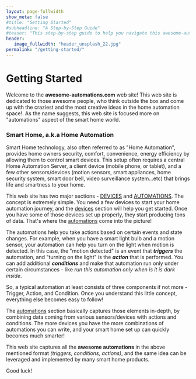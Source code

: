 ```yaml
---
layout: page-fullwidth
show_meta: false
#title: "Getting Started"
#subheadline: "A Step-by-Step Guide"
#teaser: "This step-by-step guide to help you navigate this awesome-automations.com site"
header:
   image_fullwidth: "header_unsplash_22.jpg"
permalink: "/getting-started/"
---
```

# Getting Started

Welcome to the <strong>awesome-automations.com</strong> web site! This web site is dedicated to those awesome people, who think outside the box and come up with the craziest and the most creative ideas in the home automation space!. As the name suggests, this web site is focused more on  "automations" aspect of the smart home world.

<h3>Smart Home, a.k.a Home Automation</h3>

<p>Smart Home technology, also often referred to as "Home Automation", provides home owners security, comfort, convenience, energy efficiency by allowing them to control smart devices. This setup often requires a central Home Automation Server, a client device (mobile phone, or tablet), and a few other sensors/devices (motion sensors, smart appliances, home security system, smart door bell, video surveillance system...etc) that brings life and smartness to your home.</p>

<p>This web site has two major sections - <a href="/smarthome-devices/">DEVICES</a> and <a href="/ideas/">AUTOMATIONS</a>. The concept is extremely simple. You need a few devices to start your home automation journey, and the <a href="/smarthome-devices/">devices</a> section will help you get started. Once you have some of those devices set up properly, they start producing tons of data. That's where the <a href="/ideas/">automations</a> come into the picture!</p>

<p>The automations help you take actions based on certain events and state changes. For example, when you have a smart light bulb and a motion sensor, your automation can help you turn on the light when motion is detected. In this case, the "motion detected" is an event that <strong><i>triggers</i></strong> the automation, and "turning on the light" is the <strong><i>action</i></strong> that is performed. You can add additional <strong><i>conditions</i></strong> and make that automation run only under certain circumstances - like <i>run this automation only when is it is dark inside</i>.</p>

So, a typical automation at least consists of three components if not more - Trigger, Action, and Condition. Once you understand this little concept, everything else becomes easy to follow!

The <a href="/ideas/">automations</a> section basically captures those elements in-depth, by combining data coming from various sensors/devices with actions and conditions. The more devices you have the more combinations of automations you can write, and your smart home set up can quickly becomes much smarter!

This web site captures all the <strong>awesome automations</strong> in the above mentioned format <i>(triggers, conditions, actions)</i>, and the same idea can be leveraged and implemented by many smart home products.

Good luck!